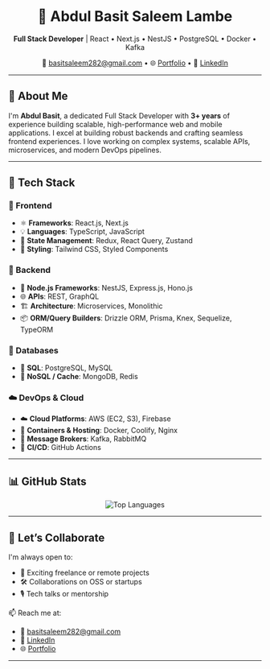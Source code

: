 <h1 align="center">🚀 Abdul Basit Saleem Lambe</h1>

<p align="center">
  <b>Full Stack Developer</b> | React • Next.js • NestJS • PostgreSQL • Docker • Kafka  
</p>

<p align="center">
  📧 <a href="mailto:basitsaleem282@gmail.com">basitsaleem282@gmail.com</a> •  
  🌐 <a href="https://basitsaleem.vercel.app" target="_blank">Portfolio</a> •  
  🔗 <a href="https://linkedin.com/in/basit787/" target="_blank">LinkedIn</a>
</p>

---

## 👋 About Me

I'm **Abdul Basit**, a dedicated Full Stack Developer with **3+ years** of experience building scalable, high-performance web and mobile applications. I excel at building robust backends and crafting seamless frontend experiences. I love working on complex systems, scalable APIs, microservices, and modern DevOps pipelines.

---

## 🧰 Tech Stack

### 🎨 Frontend

- ⚛️ **Frameworks**: React.js, Next.js
- 💡 **Languages**: TypeScript, JavaScript
- 🧠 **State Management**: Redux, React Query, Zustand
- 🎨 **Styling**: Tailwind CSS, Styled Components

### 🔧 Backend

- 🚀 **Node.js Frameworks**: NestJS, Express.js, Hono.js
- 🌐 **APIs**: REST, GraphQL
- 🏗️ **Architecture**: Microservices, Monolithic
- 📦 **ORM/Query Builders**: Drizzle ORM, Prisma, Knex, Sequelize, TypeORM

### 💾 Databases

- 🐘 **SQL**: PostgreSQL, MySQL
- 🍃 **NoSQL / Cache**: MongoDB, Redis

### ☁️ DevOps & Cloud

- ☁️ **Cloud Platforms**: AWS (EC2, S3), Firebase
- 🐳 **Containers & Hosting**: Docker, Coolify, Nginx
- 🔁 **Message Brokers**: Kafka, RabbitMQ
- 🔄 **CI/CD**: GitHub Actions

---

## 📊 GitHub Stats

<p align="center">
  <img src="https://github-readme-stats.vercel.app/api/top-langs/?username=Basit787&layout=compact&theme=radical" alt="Top Languages" />
</p>

---

## 🤝 Let’s Collaborate

I'm always open to:

- 🚀 Exciting freelance or remote projects
- 🛠️ Collaborations on OSS or startups
- 🎙️ Tech talks or mentorship

📫 Reach me at:

- 📧 [basitsaleem282@gmail.com](mailto:basitsaleem282@gmail.com)
- 🔗 [LinkedIn](https://linkedin.com/in/basit787)
- 🌐 [Portfolio](https://basitsaleem.vercel.app)

---
